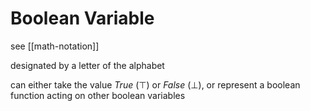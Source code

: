# Boolean Variable

see [[math-notation]]

designated by a letter of the alphabet

can either take the value _True_ ($\top$) or _False_ ($\bot$), or represent a boolean function acting on other boolean variables
